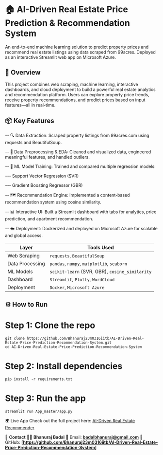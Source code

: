
# 🏠 AI-Driven Real Estate Price Prediction & Recommendation System
An end-to-end machine learning solution to predict property prices and recommend real estate listings using data scraped from 99acres. Deployed as an interactive Streamlit web app on Microsoft Azure.

## 🚀 Overview
This project combines web scraping, machine learning, interactive dashboards, and cloud deployment to build a powerful real estate analytics and recommendation platform. Users can explore property price trends, receive property recommendations, and predict prices based on input features—all in real-time.

 ## 📦 Key Features
-- 🔍 Data Extraction: Scraped property listings from 99acres.com using requests and BeautifulSoup.

-- 🧹 Data Preprocessing & EDA: Cleaned and visualized data, engineered meaningful features, and handled outliers.

-- 🧠 ML Model Training: Trained and compared multiple regression models:

---   Support Vector Regression (SVR)

---   Gradient Boosting Regressor (GBR)


-- 🗺️ Recommendation Engine: Implemented a content-based recommendation system using cosine similarity.

-- 📊 Interactive UI: Built a Streamlit dashboard with tabs for analytics, price prediction, and apartment recommendation.

-- ☁️ Deployment: Dockerized and deployed on Microsoft Azure for scalable and global access.

| Layer           | Tools Used                                     |
| --------------- | ---------------------------------------------- |
| Web Scraping    | `requests`, `BeautifulSoup`                    |
| Data Processing | `pandas`, `numpy`, `matplotlib`, `seaborn`     |
| ML Models       | `scikit-learn` (SVR, GBR), `cosine_similarity` |
| Dashboard       | `Streamlit`, `Plotly`, `WordCloud`             |
| Deployment      | `Docker`, `Microsoft Azure`                    |

## ⚙️ How to Run
# Step 1: Clone the repo
```
git clone https://github.com/Bhanuraj23m0316iitb/AI-Driven-Real-Estate-Price-Prediction-Recommendation-System.git
cd AI-Driven-Real-Estate-Price-Prediction-Recommendation-System
```

# Step 2: Install dependencies
```
pip install -r requirements.txt
```

# Step 3: Run the app
```
streamlit run App_master/app.py
```
🌍 Live App
Check out the full project here: [AI-Driven Real Estate Recommender](https://realestateprice-csekbrbvegfge0f6.southeastasia-01.azurewebsites.net/)

📩 **Contact**
👨‍💻 **Bhanuraj Badal**
📧 Email: **badalbhanuraj@gmail.com**
🔗 GitHub: **[https://github.com/Bhanuraj23m0316iitb/AI-Driven-Real-Estate-Price-Prediction-Recommendation-System]**


